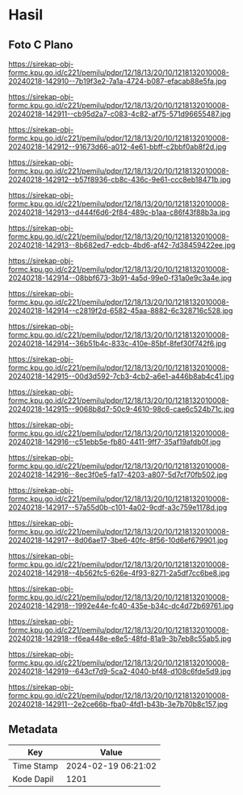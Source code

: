 # Hasil

## Foto C Plano

https://sirekap-obj-formc.kpu.go.id/c221/pemilu/pdpr/12/18/13/20/10/1218132010008-20240218-142910--7b19f3e2-7a1a-4724-b087-efacab88e5fa.jpg

https://sirekap-obj-formc.kpu.go.id/c221/pemilu/pdpr/12/18/13/20/10/1218132010008-20240218-142911--cb95d2a7-c083-4c82-af75-571d96655487.jpg

https://sirekap-obj-formc.kpu.go.id/c221/pemilu/pdpr/12/18/13/20/10/1218132010008-20240218-142912--91673d66-a012-4e61-bbff-c2bbf0ab8f2d.jpg

https://sirekap-obj-formc.kpu.go.id/c221/pemilu/pdpr/12/18/13/20/10/1218132010008-20240218-142912--b57f8936-cb8c-436c-9e61-ccc8eb18471b.jpg

https://sirekap-obj-formc.kpu.go.id/c221/pemilu/pdpr/12/18/13/20/10/1218132010008-20240218-142913--d444f6d6-2f84-489c-b1aa-c86f43f88b3a.jpg

https://sirekap-obj-formc.kpu.go.id/c221/pemilu/pdpr/12/18/13/20/10/1218132010008-20240218-142913--8b682ed7-edcb-4bd6-af42-7d38459422ee.jpg

https://sirekap-obj-formc.kpu.go.id/c221/pemilu/pdpr/12/18/13/20/10/1218132010008-20240218-142914--08bbf673-3b91-4a5d-99e0-f31a0e9c3a4e.jpg

https://sirekap-obj-formc.kpu.go.id/c221/pemilu/pdpr/12/18/13/20/10/1218132010008-20240218-142914--c2819f2d-6582-45aa-8882-6c328716c528.jpg

https://sirekap-obj-formc.kpu.go.id/c221/pemilu/pdpr/12/18/13/20/10/1218132010008-20240218-142914--36b51b4c-833c-410e-85bf-8fef30f742f6.jpg

https://sirekap-obj-formc.kpu.go.id/c221/pemilu/pdpr/12/18/13/20/10/1218132010008-20240218-142915--00d3d592-7cb3-4cb2-a6e1-a446b8ab4c41.jpg

https://sirekap-obj-formc.kpu.go.id/c221/pemilu/pdpr/12/18/13/20/10/1218132010008-20240218-142915--9068b8d7-50c9-4610-98c6-cae6c524b71c.jpg

https://sirekap-obj-formc.kpu.go.id/c221/pemilu/pdpr/12/18/13/20/10/1218132010008-20240218-142916--c51ebb5e-fb80-4411-9ff7-35af19afdb0f.jpg

https://sirekap-obj-formc.kpu.go.id/c221/pemilu/pdpr/12/18/13/20/10/1218132010008-20240218-142916--8ec3f0e5-fa17-4203-a807-5d7cf70fb502.jpg

https://sirekap-obj-formc.kpu.go.id/c221/pemilu/pdpr/12/18/13/20/10/1218132010008-20240218-142917--57a55d0b-c101-4a02-9cdf-a3c759e1178d.jpg

https://sirekap-obj-formc.kpu.go.id/c221/pemilu/pdpr/12/18/13/20/10/1218132010008-20240218-142917--8d06ae17-3be6-40fc-8f56-10d6ef679901.jpg

https://sirekap-obj-formc.kpu.go.id/c221/pemilu/pdpr/12/18/13/20/10/1218132010008-20240218-142918--4b562fc5-626e-4f93-8271-2a5df7cc6be8.jpg

https://sirekap-obj-formc.kpu.go.id/c221/pemilu/pdpr/12/18/13/20/10/1218132010008-20240218-142918--1992e44e-fc40-435e-b34c-dc4d72b69761.jpg

https://sirekap-obj-formc.kpu.go.id/c221/pemilu/pdpr/12/18/13/20/10/1218132010008-20240218-142918--f6ea448e-e8e5-48fd-81a9-3b7eb8c55ab5.jpg

https://sirekap-obj-formc.kpu.go.id/c221/pemilu/pdpr/12/18/13/20/10/1218132010008-20240218-142919--643cf7d9-5ca2-4040-bf48-d108c6fde5d9.jpg

https://sirekap-obj-formc.kpu.go.id/c221/pemilu/pdpr/12/18/13/20/10/1218132010008-20240218-142911--2e2ce66b-fba0-4fd1-b43b-3e7b70b8c157.jpg


## Metadata

| Key        | Value               |
| ---------- | ------------------- |
| Time Stamp | 2024-02-19 06:21:02 |
| Kode Dapil | 1201                |



